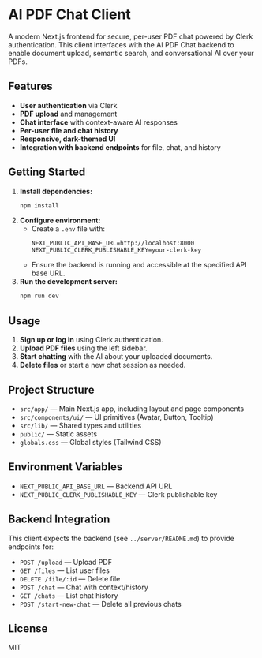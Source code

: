 # AI PDF Chat Client

A modern Next.js frontend for secure, per-user PDF chat powered by Clerk authentication. This client interfaces with the AI PDF Chat backend to enable document upload, semantic search, and conversational AI over your PDFs.

## Features

- **User authentication** via Clerk
- **PDF upload** and management
- **Chat interface** with context-aware AI responses
- **Per-user file and chat history**
- **Responsive, dark-themed UI**
- **Integration with backend endpoints** for file, chat, and history

## Getting Started

1. **Install dependencies:**
   ```sh
   npm install
   ```
2. **Configure environment:**
   - Create a `.env` file with:
     ```
     NEXT_PUBLIC_API_BASE_URL=http://localhost:8000
     NEXT_PUBLIC_CLERK_PUBLISHABLE_KEY=your-clerk-key
     ```
   - Ensure the backend is running and accessible at the specified API base URL.
3. **Run the development server:**
   ```sh
   npm run dev
   ```

## Usage

1. **Sign up or log in** using Clerk authentication.
2. **Upload PDF files** using the left sidebar.
3. **Start chatting** with the AI about your uploaded documents.
4. **Delete files** or start a new chat session as needed.

## Project Structure

- `src/app/` — Main Next.js app, including layout and page components
- `src/components/ui/` — UI primitives (Avatar, Button, Tooltip)
- `src/lib/` — Shared types and utilities
- `public/` — Static assets
- `globals.css` — Global styles (Tailwind CSS)

## Environment Variables

- `NEXT_PUBLIC_API_BASE_URL` — Backend API URL
- `NEXT_PUBLIC_CLERK_PUBLISHABLE_KEY` — Clerk publishable key

## Backend Integration

This client expects the backend (see `../server/README.md`) to provide endpoints for:

- `POST /upload` — Upload PDF
- `GET /files` — List user files
- `DELETE /file/:id` — Delete file
- `POST /chat` — Chat with context/history
- `GET /chats` — List chat history
- `POST /start-new-chat` — Delete all previous chats

## License

MIT
